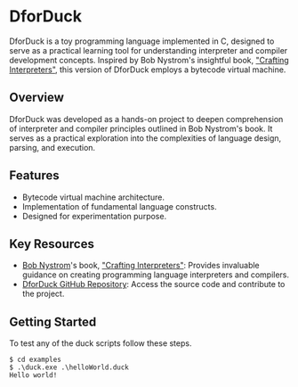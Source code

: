 # DforDuck

DforDuck is a toy programming language implemented in C, designed to serve as a practical learning tool for understanding interpreter and compiler development concepts. Inspired by Bob Nystrom's insightful book, ["Crafting Interpreters"](https://craftinginterpreters.com/), this version of DforDuck employs a bytecode virtual machine.

## Overview

DforDuck was developed as a hands-on project to deepen comprehension of interpreter and compiler principles outlined in Bob Nystrom's book. It serves as a practical exploration into the complexities of language design, parsing, and execution.

## Features

- Bytecode virtual machine architecture.
- Implementation of fundamental language constructs.
- Designed for experimentation purpose.

## Key Resources

- [Bob Nystrom](https://stuffwithstuff.com/)'s book, ["Crafting Interpreters"](https://craftinginterpreters.com/): Provides invaluable guidance on creating programming language interpreters and compilers.
- [DforDuck GitHub Repository](https://github.com/Bansnetsajak007/DforDuck): Access the source code and contribute to the project.

## Getting Started

To test any of the duck scripts follow these steps.

```
$ cd examples
$ .\duck.exe .\helloWorld.duck
Hello world!
```





